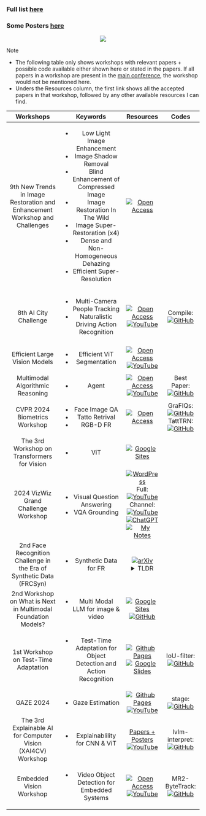 ### Full list [here](https://cvpr.thecvf.com/Conferences/2024/workshop-list)
### Some Posters [here](https://github.com/HeChengHui/CVPR2024/tree/main/Materials)
<p align="center">
    <a href="#"><img src="https://i.imgur.com/waxVImv.png" style="pointer-events: none;"></a>
</p>

> [!NOTE]
> - The following table only shows workshops with relevant papers + possible code available either shown here or stated in the papers. If all papers in a workshop are present in the [main conference](https://github.com/HeChengHui/CVPR2024/tree/main/Papers), the workshop would not be mentioned here.    
> - Unders the Resources column, the first link shows all the accepted papers in that workshop, followed by any other available resources I can find.

| Workshops | Keywords | Resources | Codes |
|:-------------------:|:-------------------:|:-------------------:|:-------------------:|    
|9th New Trends in Image Restoration and Enhancement Workshop and Challenges| <ul><li>Low Light Image Enhancement</li><li>Image Shadow Removal</li><li>Blind Enhancement of Compressed Image</li><li>Image Restoration In The Wild</li><li>Image Super-Restoration (x4)</li><li>Dense and Non-Homogeneous Dehazing</li><li>Efficient Super-Resolution</li></ul>|[![Open Access](https://a11ybadges.com/badge?logo=openaccess)](https://openaccess.thecvf.com/CVPR2024_workshops/NTIRE)||
|8th AI City Challenge| <ul><li>Multi-Camera People Tracking<li>Naturalistic Driving Action Recognition| [![Open Access](https://a11ybadges.com/badge?logo=openaccess)](https://openaccess.thecvf.com/CVPR2024_workshops/AICity) <br> [![YouTube](https://img.shields.io/badge/YouTube-%23FF0000.svg?style=for-the-badge&logo=YouTube&logoColor=white)](https://www.youtube.com/watch?v=yVshNGpb4Yc)| Compile:[![GitHub](https://img.shields.io/github/stars/NVIDIAAICITYCHALLENGE/2024AICITY_Code_From_Top_Teams?style=social)](https://github.com/NVIDIAAICITYCHALLENGE/2024AICITY_Code_From_Top_Teams)|
| Efficient Large Vision Models | <ul><li>Efficient ViT<li>Segmentation| [![Open Access](https://a11ybadges.com/badge?logo=openaccess)](https://openaccess.thecvf.com/CVPR2024_workshops/eLVM) <br> [![YouTube](https://img.shields.io/badge/YouTube-%23FF0000.svg?style=for-the-badge&logo=YouTube&logoColor=white)](https://www.youtube.com/watch?v=lirjgIgngUE)||
|Multimodal Algorithmic Reasoning| <ul><li>Agent| [![Open Access](https://a11ybadges.com/badge?logo=openaccess)](https://openaccess.thecvf.com/CVPR2024_workshops/MAR) <br> [![YouTube](https://img.shields.io/badge/YouTube-%23FF0000.svg?style=for-the-badge&logo=YouTube&logoColor=white)](https://www.youtube.com/watch?v=LooLbLs3O_Y)|Best Paper: [![GitHub](https://img.shields.io/github/stars/Berkeley-NLP/Agent-Eval-Refine?style=social)](https://github.com/Berkeley-NLP/Agent-Eval-Refine)|
| CVPR 2024 Biometrics Workshop |<ul><li>Face Image QA<li>Tatto Retrival<li>RGB-D FR| [![Open Access](https://a11ybadges.com/badge?logo=openaccess)](https://openaccess.thecvf.com/CVPR2024_workshops/BIOMET)|GraFIQs: [![GitHub](https://img.shields.io/github/stars/jankolf/GraFIQs?style=social)](https://github.com/jankolf/GraFIQs)<br>TattTRN: [![GitHub](https://img.shields.io/github/stars/ljsoler/TattTRN?style=social)](https://github.com/ljsoler/TattTRN)|
| The 3rd Workshop on Transformers for Vision | <ul><li>ViT| [![Google Sites](https://img.shields.io/badge/google_sites-test?style=for-the-badge&logo=google&logoColor=white&color=%23445cb6)](https://sites.google.com/view/t4v-cvpr24/papers?authuser=0)||
|2024 VizWiz Grand Challenge Workshop|<ul><li>Visual Question Answering<li>VQA Grounding| [![WordPress](https://a11ybadges.com/badge?logo=wordpress)](https://vizwiz.org/workshops/2024-vizwiz-grand-challenge-workshop/)<br>Full: [![YouTube](https://img.shields.io/badge/YouTube-%23FF0000.svg?style=for-the-badge&logo=YouTube&logoColor=white)](https://www.youtube.com/watch?v=4f28uRG7klw)<br>Channel: [![YouTube](https://img.shields.io/badge/YouTube-%23FF0000.svg?style=for-the-badge&logo=YouTube&logoColor=white)](https://www.youtube.com/@vizwiz3911/videos)<br>[![ChatGPT](https://img.shields.io/badge/chatGPT-74aa9c?style=for-the-badge&logo=openai&logoColor=white)](https://www.youtube.com/watch?v=So_4tCCCLpc)<br> [![My Notes](https://a11ybadges.com/badge?logo=book-open&text=My_Notes)](https://github.com/HeChengHui/CVPR2024/blob/main/Materials/18June/18%20June_CVPR2024.pdf)||
|2nd Face Recognition Challenge in the Era of Synthetic Data (FRCSyn) |<ul><li>Synthetic Data for FR| [![arXiv](https://img.shields.io/badge/arXiv-2404.10378-b31b1b.svg?style=for-the-badge)](https://arxiv.org/pdf/2404.10378)<br><details><summary>TLDR</summary>1. Unconstrained synthetic data generally led to better performance than constrained synthetic data.<br>2. Combining synthetic and real data often yielded the best results, particularly in bias mitigation.<br>3. In some cases, unlimited synthetic data outperformed limited real data.<br>4. Most top teams used established methodologies like ResNet or IResNet backbones and AdaFace or ArcFace loss functions.<br>5. DCFace was widely used for synthetic data generation, often combined with other methods.<br>6. The challenge demonstrated significant improvements compared to the 1st edition, showcasing the potential of synthetic data in face recognition.</details>||
| 2nd Workshop on What is Next in Multimodal Foundation Models?| <ul><li>Multi Modal LLM for image & video| [![Google Sites](https://img.shields.io/badge/google_sites-test?style=for-the-badge&logo=google&logoColor=white&color=%23445cb6)](https://sites.google.com/view/2nd-mmfm-workshop/program?authuser=0) <br> [![GitHub](https://img.shields.io/github/stars/EliSchwartz/MMFM24?style=social)](https://github.com/EliSchwartz/MMFM24)||
|1st Workshop on Test-Time Adaptation|<ul><li>Test-Time Adaptation for Object Detection and Action Recognition| [![Github Pages](https://img.shields.io/badge/github%20pages-121013?style=for-the-badge&logo=github&logoColor=white)](https://tta-cvpr2024.github.io/papers.html)<br>[![Google Slides](https://img.shields.io/badge/Google_slides-test?style=for-the-badge&logo=googleslides&logoColor=%23FBBC04&color=white)](https://docs.google.com/presentation/d/1Qj3QxE-GMILEkXLKmcCQsyVOFqn4nB4sUsX9ZvKgLpI/edit#slide=id.g2e4bb78fbc4_1_0)|IoU-filter: [![GitHub](https://img.shields.io/github/stars/XiaoqianRuan1/IoU-filter?style=social)](https://github.com/XiaoqianRuan1/IoU-filter)|
|GAZE 2024|<ul><li>Gaze Estimation| [![Github Pages](https://img.shields.io/badge/github%20pages-121013?style=for-the-badge&logo=github&logoColor=white)](https://gazeworkshop.github.io/2024/) <br> [![YouTube](https://img.shields.io/badge/YouTube-%23FF0000.svg?style=for-the-badge&logo=YouTube&logoColor=white)](https://www.youtube.com/watch?v=Vgrgi53efkE)|stage:<br>[![GitHub](https://img.shields.io/github/stars/jswati31/stage?style=social)](https://github.com/jswati31/stage)|
| The 3rd Explainable AI for Computer Vision (XAI4CV) Workshop | <ul><li>Explainablility for CNN & ViT| [Papers + Posters](https://xai4cv.github.io/workshop_cvpr24) <br> [![YouTube](https://img.shields.io/badge/YouTube-%23FF0000.svg?style=for-the-badge&logo=YouTube&logoColor=white)](https://www.youtube.com/watch?v=o2YmzPXtAgc)|lvlm-interpret: [![GitHub](https://img.shields.io/github/stars/IntelLabs/lvlm-interpret?style=social)](https://github.com/IntelLabs/lvlm-interpret)| 
|Embedded Vision Workshop| <ul><li>Video Object Detection for Embedded Systems| [![Open Access](https://a11ybadges.com/badge?logo=openaccess)](https://openaccess.thecvf.com/CVPR2024_workshops/EVW) <br> [![YouTube](https://img.shields.io/badge/YouTube-%23FF0000.svg?style=for-the-badge&logo=YouTube&logoColor=white)](https://www.youtube.com/watch?v=HlolzdAvzgM)| MR2-ByteTrack:<br>[![GitHub](https://img.shields.io/github/stars/Bomps4/Multi_Resolution_Rescored_ByteTrack?style=social)](https://github.com/Bomps4/Multi_Resolution_Rescored_ByteTrack)


[comment]: <> (googleslide simple icons not working)

